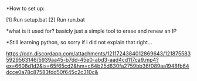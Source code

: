 *How to set up:

[1] Run setup.bat
[2] Run run.bat

*what is it used for?
basicly just a simple tool to erase and renew an IP


*Still learning python, so sorry if i did not explain that right...



https://cdn.discordapp.com/attachments/1211724384012869643/1218755835929563146/5939aa45-b7dd-45e0-abd3-aad4cd117ca9.mp4?ex=6608d1d2&is=65f65cd2&hm=c64b25d830fa2759bb36f089aa1948fb64dcce0a78c87583fdd50f645c2c310c&
